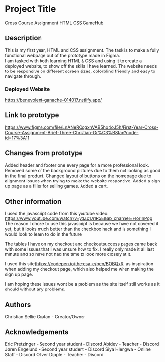# Project Title

Cross Course Assignment HTML CSS GameHub

## Description

This is my first year, HTML and CSS assignment. The task is to make a fully functional webpage out of the prototype made in Figma.  
I am tasked with both learning HTML & CSS and using it to create a deployed website, to show off the skills I have learned.
The website needs to be responsive on different screen sizes, colorblind friendly and easy to navigate through.

### Deployed Website

https://benevolent-ganache-014017.netlify.app/

## Link to prototype

https://www.figma.com/file/LnANeROcgxnVAB5ho4oJ5h/First-Year-Cross-Course-Assignment-Brief-Three-Christian-Gr%C3%B8tan?node-id=17%3A11

## Changes from prototype

Added header and footer one every page for a more professional look. Removed some of the background pictures due to them not looking as good in the final product. Changed layout of buttons on the homepage due to alignment issues when trying to make the website responsive.
Added a sign up page as a filler for selling games.
Added a cart.

## Other information

I used the javascript code from this youtube video: https://www.youtube.com/watch?v=ydZc17rlR5E&ab_channel=FlorinPop
The reason I chose to use this javascript is because we have not covered it yet, but it looks much better than the checkbox hack and is something I would look to learn to do in the future.

The tables I have on my checkout and checkoutsuccess pages came back with some issues that I was unsure how to fix. I really only made it all last minute and so have not had the time to look more closely at it.

I used this site(https://codepen.io/theresa-e/pen/BOBQxR) as inspiration when adding my checkout page, which also helped me when making the sign up page.

I am hoping these issues wont be a problem as the site itself still works as it should without any problems.

## Authors

Christian Sellie Grøtan - Creator/Owner

## Acknowledgements

Eric Pretzinger - Second year student - Discord
Abidev - Teacher - Discord
Jøren Engelund - Second year student - Discord
Siya Hlengwa - Online Staff - Discord
Oliver Dipple - Teacher - Discord